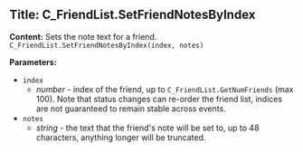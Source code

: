 ## Title: C_FriendList.SetFriendNotesByIndex

**Content:**
Sets the note text for a friend.
`C_FriendList.SetFriendNotesByIndex(index, notes)`

**Parameters:**
- `index`
  - *number* - index of the friend, up to `C_FriendList.GetNumFriends` (max 100). Note that status changes can re-order the friend list, indices are not guaranteed to remain stable across events.
- `notes`
  - *string* - the text that the friend's note will be set to, up to 48 characters, anything longer will be truncated.